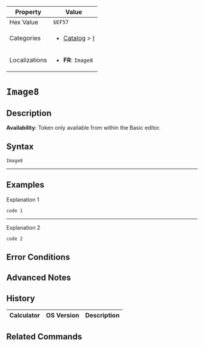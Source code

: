| Property      | Value |
|---------------|-------|
| Hex Value     | `$EF57`|
| Categories    | <ul><li>[Catalog](../categories/Catalog.md) > [I](../categories/Catalog.md#I)</li></ul> |
| Localizations | <ul><li><b>FR</b>: `Image8`</li></ul> |

# `Image8`

## Description



<b>Availability</b>: Token only available from within the Basic editor.

## Syntax
`Image8`

<hr>

## Examples

Explanation 1
```ti-basic
code 1
```
---
Explanation 2
```ti-basic
code 2
```

## Error Conditions


## Advanced Notes


## History
| Calculator | OS Version | Description |
|------------|------------|-------------|


## Related Commands

    